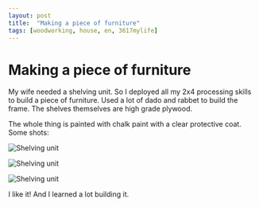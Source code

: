 ```yaml
---
layout: post
title:  "Making a piece of furniture"
tags: [woodworking, house, en, 3617mylife]
---
```


# Making a piece of furniture

My wife needed a shelving unit. So I deployed all my 2x4 processing
skills to build a piece of furniture. Used a lot of dado and rabbet to
build the frame. The shelves themselves are high grade plywood.

The whole thing is painted with chalk paint with a clear protective
coat. Some shots:


![Shelving unit](/blog/data/documents/woodworking/2020-07-shelving-unit/20200706_141614.jpg )

![Shelving unit](/blog/data/documents/woodworking/2020-07-shelving-unit/20200706_141633.jpg )

![Shelving unit](/blog/data/documents/woodworking/2020-07-shelving-unit/20200706_141643.jpg )

I like it! And I learned a lot building it.
